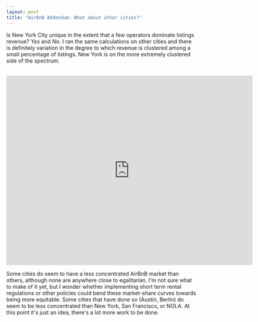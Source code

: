 ```yaml
---
layout: post
title: "AirBnB Addendum: What about other cities?"
---
```


Is New York City unique in the extent that a few operators dominate listings revenue? *Yes* and *No*.
I ran the same calculations on other cities and there is definitely variation in the degree to which revenue
is clustered among a small percentage of listings. New York is on the more extremely clustered side of the spectrum.

<br>

<iframe width="650" height="500" frameborder="0" scrolling="no" src="https://plot.ly/~s_rimmele/54.embed"></iframe>

Some cities do seem to have a less concentrated AirBnB market than others, although none are anywhere close to egalitarian. I'm not sure what to make of it yet, but I wonder whether implementing short term rental regulations or other policies could bend these market-share curves towards being more equitable. Some cities that have done so (Austin, Berlin) do seem to be less concentrated than New York, San Francisco, or NOLA. At this point it's just an idea, there's a lot more work to be done.
